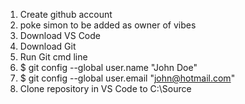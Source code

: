 1. Create github account
1. poke simon to be added as owner of vibes
1. Download VS Code
1. Download Git
1. Run Git cmd line
  1. $ git config --global user.name "John Doe"
  1. $ git config --global user.email "john@hotmail.com"
1. Clone repository in VS Code to C:\Source

